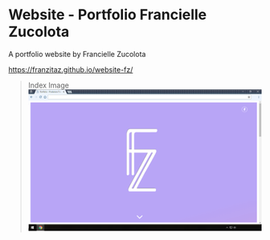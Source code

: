 # Website - Portfolio Francielle Zucolota
A portfolio website by Francielle Zucolota


https://franzitaz.github.io/website-fz/

> Index Image
![Index Image](https://raw.githubusercontent.com/franzitaz/website-fz/gh-pages/index.png)